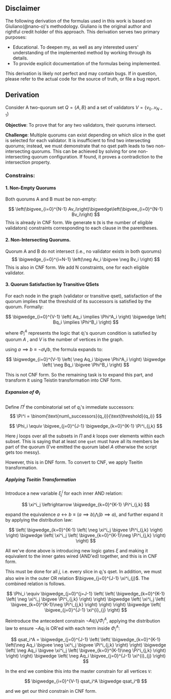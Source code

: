## Disclaimer
The following derivation of the formulas used in this work is based on Giuliano(@nano-o)'s methodology. Giuliano is the original author and rightful credit holder of this approach. This derivation serves two primary purposes:
- Educational. To deepen my, as well as any interested users' understanding of the implemented method by working through its details.
- To provide explicit documentation of the formulas being implemented.

This derivation is likely not perfect and may contain bugs. If in question, please refer to the actual code for the source of truth, or file a bug report.


## Derivation
Consider A two-quorum set $Q = \{A, B\}$ and a set of validators $V = \{v_0 .. v_{N-1}\}$

**Objective**: To prove that for any two validators, their quorums intersect.

**Challenge**: Multiple quorums can exist depending on which slice in the qset is selected for each validator. It is insufficient to find two intersecting quorums; instead, we must demonstrate that no qset path leads to two non-intersecting quorums. This can be achieved by solving for one non-intersecting quorum configuration. If found, it proves a contradiction to the intersection property.

### Constrains:

#### 1. **Non-Empty Quorums**
Both quorums A and B must be non-empty:

$$
\left(\bigvee_{i=0}^{N-1}  Av_i\right)\bigwedge\left(\bigvee_{i=0}^{N-1}  Bv_i\right)
$$
This is already in CNF form. We generate `N` (`N` is the number of eligible validators) constraints corresponding to each clause in the parentheses.

#### 2. **Non-Intersecting Quorums**. 
Quorum A and B do not intersect (i.e., no validator exists in both quorums)
$$
\bigwedge_{i=0}^{i=N-1} \left(\neg Av_i \bigvee \neg Bv_i \right)
$$
This is also in CNF form. We add N constraints, one for each eligible validator.

#### 3. Quorum Satisfaction by Transitive QSets
For each node in the graph (validator or transitive qset), satisfaction of the quorum implies that the threshold of its successors is satisfied by the quorum. Formally:

$$
\bigwedge_{i=0}^{V-1} \left( Aq_i \implies \Phi^A_i  \right) \bigwedge \left( Bq_i \implies \Phi^B_i \right)
$$

where $\Phi^A_i$ represents the logic that $q_i$'s quorum condition is satisfied by quorum $A$ , and $V$ is the number of vertices in the graph.

using $a \implies b  \equiv \neg a \bigvee b$, the formula expands to:

$$
\bigwedge_{i=0}^{V-1} \left( \neg Aq_i \bigvee \Phi^A_i \right) \bigwedge \left( \neg Bq_i \bigvee \Phi^B_i \right)
$$

This is not CNF form. So the remaining task is to expand this part, and transform it using Teistin transformation into CNF form.

##### Expansion of $\Phi_i$

Define $\Pi^i$ the combinatorial set of $q_i$'s immediate successors:
$$
 \Pi^i = \binom{\text{num\_successors}(q_i)}{\text{threshold}(q_i)}
$$

$$
\Phi_i \equiv \bigvee_{j=0}^{J-1} \bigwedge_{k=0}^{K-1} \Pi^i_{j,k}
$$

Here $j$ loops over all the subsets in $\Pi$ and $k$ loops over elements within each subset. This is saying that at least one `qset` must have all its members be part of the quorum (I've emitted the quorum label $A$ otherwise the script gets too messy).

However, this is in DNF form. To convert to CNF, we apply Tseitin transformation.

##### Applying Tseitin Transformation
Introduce a new variable $\xi^i_j$ for each inner AND relation:

$$
\xi^i_j \leftrightarrow \bigwedge_{k=0}^{K-1} \Pi^i_{j,k}
$$

expand the equivalence $a \leftrightarrow b \equiv \left(a \implies b\right) \bigwedge \left( b \implies a\right)$, and further expand it by applying the distribution law:

$$
 \left( \bigwedge_{k=0}^{K-1} \left( \neg \xi^i_j \bigvee \Pi^i_{j,k} \right) \right) \bigwedge \left( \xi^i_j \left( \bigvee_{k=0}^{K-1}\neg \Pi^i_{j,k} \right) \right)
$$

All we've done above is introducing new logic gates $\xi$ and making it equivalent to the inner gates wired (AND'ed) together, and this is in CNF form.

This must be done for all $j$, i.e. every slice in $q_i$'s qset. In addition, we must also wire in the outer OR relation 
$\bigvee_{j=0}^{J-1} \xi^i_{j}$. The combined relation is follows.

$$
\Phi_i \equiv \bigwedge_{j=0}^{j=J-1} \left( \left( \bigwedge_{k=0}^{K-1} \left( \neg \xi^i_j \bigvee \Pi^i_{j,k} \right) \right) \bigwedge \left( \xi^i_j \left( \bigvee_{k=0}^{K-1}\neg \Pi^i_{j,k} \right) \right) \right) \bigwedge \left( \bigvee_{j=0}^{J-1} \xi^{i}_{j} \right)
$$

Reintroduce the antecedent constrain $\neg Aq_i \bigvee \Phi^A_i$, applying the distribution law to ensure $\neg Aq_i$ is OR'ed with each term inside $\Phi^A_i$:

$$
qsat_i^A = \bigwedge_{j=0}^{J-1} \left( \left( \bigwedge_{k=0}^{K-1} \left(\neg Aq_i \bigvee \neg \xi^i_j \bigvee \Pi^i_{j,k} \right) \right) \bigwedge \left( \neg Aq_i \bigvee \xi^i_j \left( \bigvee_{k=0}^{K-1}\neg \Pi^i_{j,k} \right) \right) \right) \bigwedge \left(  \neg Aq_i \bigvee_{j=0}^{J-1} \xi^{i}_{j} \right)
$$

In the end we combine this into the master constrain for all vertices `V`:

$$
\bigwedge_{i=0}^{V-1} qsat_i^A \bigwedge qsat_i^B
$$

and we get our third constrain in CNF form.